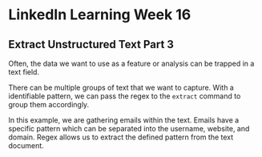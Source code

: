 # LinkedIn Learning Week 16

## Extract Unstructured Text Part 3

Often, the data we want to use as a feature or analysis can be trapped in a text field.  

There can be multiple groups of text that we want to capture. With a identifiable pattern, we can pass the regex to the <code>extract</code> command to group them accordingly.  

In this example, we are gathering emails within the text. Emails have a specific pattern which can be separated into the username, website, and domain. Regex allows us to extract the defined pattern from the text document. 
